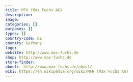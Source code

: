 ```yaml
---
title: MFH (Max Fuchs AG)
description:
image:
categories: []
purposes: []
types: []
country-code: DE
country: Germany
logo:
website: http://www.max-fuchs.de
shop: http://www.max-fuchs.de
store-finder:
about:  http://www.max-fuchs.de/about/
wiki: https://en.wikipedia.org/wiki/MFH (Max Fuchs AG)
---
```

